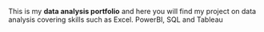 This is my **data analysis portfolio** and here you will find my project on data analysis covering skills such as Excel. PowerBI, SQL and Tableau
